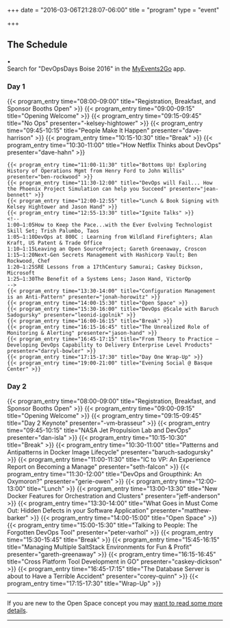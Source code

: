 +++
date = "2016-03-06T21:28:07-06:00"
title = "program"
type = "event"

+++

<div class = "row">
  <div class = "col-md-12 text-center">
    <h2>The Schedule</h2>
  </div>
</div>

<div class = "row">
  <div class = "col-md-12 text-center">
    <a href="//dropbox.com/s/inacc25vm8rgmir/DevOpsDaysBoise_PROGRAM.pdf?dl=1"><i class='fa-file-pdf-o fa fa-2x'></i></a> &bull;
    <a href="https://play.google.com/store/apps/details?id=com.nicusa.myevents2go"><i class='fa-android fa fa-2x'></i></a>
    <a href="https://itunes.apple.com/us/app/myevents2go/id694825364?ls=1&mt=8"><i class='fa-apple fa fa-2x'></i></a>
    <a href="http://www.windowsphone.com/en-us/store/app/myevents2go/03420bd1-37d7-4517-b0ef-069b598ded58"><i class='fa-windows fa fa-2x'></i></a>
    <br/>
    Search for "DevOpsDays Boise 2016" in the <a href="https://www.myevents2go.com">MyEvents2Go</a> app.
  </div>
</div>

<div class = "row">
  <div class = "col-md-6">
    <div class = "row">
      <div class = "col-md-12">
        <h3>Day 1</h3>
      </div>
    </div>
    {{< program_entry time="08:00-09:00" title="Registration, Breakfast, and Sponsor Booths Open" >}}
    {{< program_entry time="09:00-09:15" title="Opening Welcome" >}}
    {{< program_entry time="09:15-09:45" title="No Ops" presenter="-kelsey-hightower" >}}
    {{< program_entry time="09:45-10:15" title="People Make It Happen" presenter="dave-harrison" >}}
    {{< program_entry time="10:15-10:30" title="Break" >}}
    {{< program_entry time="10:30-11:00" title="How Netflix Thinks about DevOps" presenter="dave-hahn" >}}

    {{< program_entry time="11:00-11:30" title="Bottoms Up! Exploring History of Operations Mgmt from Henry Ford to John Willis" presenter="ben-rockwood" >}}
    {{< program_entry time="11:30-12:00" title="DevOps will Fail... How the Phoenix Project Simulation can help you Succeed" presenter="jean-bennett" >}}
    {{< program_entry time="12:00-12:55" title="Lunch & Book Signing with Kelsey Hightower and Jason Hand" >}}
    {{< program_entry time="12:55-13:30" title="Ignite Talks" >}}
    <!--
    1:00–1:05How to Keep the Pace...with the Ever Evolving Technologist Skill Set; Trish Palumbo, Taos
    1:05–1:10DevOps at 800C : Learning from Wildland Firefighters; Alan Kraft, US Patent & Trade Office
    1:10–1:15Leaving an Open SourceProject; Gareth Greenaway, Croscon
    1:15–1:20Next-Gen Secrets Management with Hashicorp Vault; Ben Rockwood, Chef
    1:20–1:25SRE Lessons from a 17thCentury Samurai; Caskey Dickson, Microsoft
    1:25–1:30The Benefit of a Systems Lens; Jason Hand, VictorOp
    -->
    {{< program_entry time="13:30-14:00" title="Configuration Management is an Anti-Pattern" presenter="jonah-horowitz" >}}
    {{< program_entry time="14:00-15:30" title="Open Space" >}}
    {{< program_entry time="15:30-16:00" title="DevOps @Scale with Baruch Sadogursky" presenter="leonid-igolnik" >}}
    {{< program_entry time="16:00-16:15" title="Break" >}}
    {{< program_entry time="16:15-16:45" title="The Unrealized Role of Monitoring & Alerting" presenter="jason-hand" >}}
    {{< program_entry time="16:45-17:15" title="From Theory to Practice –Developing DevOps Capability to Delivery Enterprise Level Products" presenter="darryl-bowler" >}}
    {{< program_entry time="17:15-17:30" title="Day One Wrap-Up" >}}
    {{< program_entry time="19:00-21:00" title="Evening Social @ Basque Center" >}}
  </div><!-- end day 1 -->
  <div class = "col-md-6">
    <div class = "row">
      <div class = "col-md-12">
        <h3>Day 2</h3>
      </div>
    </div>
    {{< program_entry time="08:00-09:00" title="Registration, Breakfast, and Sponsor Booths Open" >}}
    {{< program_entry time="09:00-09:15" title="Opening Welcome" >}}
    {{< program_entry time="09:15-09:45" title="Day 2 Keynote" presenter="-vm-brasseur" >}}
    {{< program_entry time="09:45-10:15" title="NASA Jet Propulsion Lab and DevOps" presenter="dan-isla" >}}
    {{< program_entry time="10:15-10:30" title="Break" >}}
    {{< program_entry time="10:30-11:00" title="Patterns and Antipatterns in Docker Image Lifecycle" presenter="baruch-sadogursky" >}}
    {{< program_entry time="11:00-11:30" title="IC to VP: An Experience Report on Becoming a Manage" presenter="seth-falcon" >}}
    {{< program_entry time="11:30-12:00" title="DevOps and Groupthink: An Oxymoron?" presenter="gerie-owen" >}}
    {{< program_entry time="12:00-13:00" title="Lunch" >}}
    {{< program_entry time="13:00-13:30" title="New Docker Features for Orchestration and Clusters" presenter="jeff-anderson" >}}
    {{< program_entry time="13:30-14:00" title="What Goes in Must Come Out: Hidden Defects in your Software Application" presenter="matthew-barker" >}}
    {{< program_entry time="14:00-15:00" title="Open Space" >}}
    {{< program_entry time="15:00-15:30" title="Talking to People: The Forgotten DevOps Tool" presenter="peter-varhol" >}}
    {{< program_entry time="15:30-15:45" title="Break" >}}
    {{< program_entry time="15:45-16:15" title="Managing Multiple SaltStack Environments for Fun & Profit" presenter="gareth-greenaway" >}}
    {{< program_entry time="16:15-16:45" title="Cross Platform Tool Development in GO" presenter="caskey-dickson" >}}
    {{< program_entry time="16:45-17:15" title="The Database Server is about to Have a Terrible Accident" presenter="corey-quinn" >}}
    {{< program_entry time="17:15-17:30" title="Wrap-Up" >}}
  </div><!-- end day 2 -->
</div>

<div class = "row">
  <div class = "col-md-12">
    <hr />
    If you are new to the Open Space concept you may <a href="/pages/open-space-format">want to read some more details</a>.
    <hr />
  </div>
</div>
